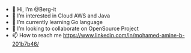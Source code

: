 - 👋 Hi, I’m @Berg-it
- 👀 I’m interested in Cloud AWS and Java
- 🌱 I’m currently learning Go language
- 💞️ I’m looking to collaborate on OpenSource Project
- 📫 How to reach me https://www.linkedin.com/in/mohamed-amine-b-201b7b46/

